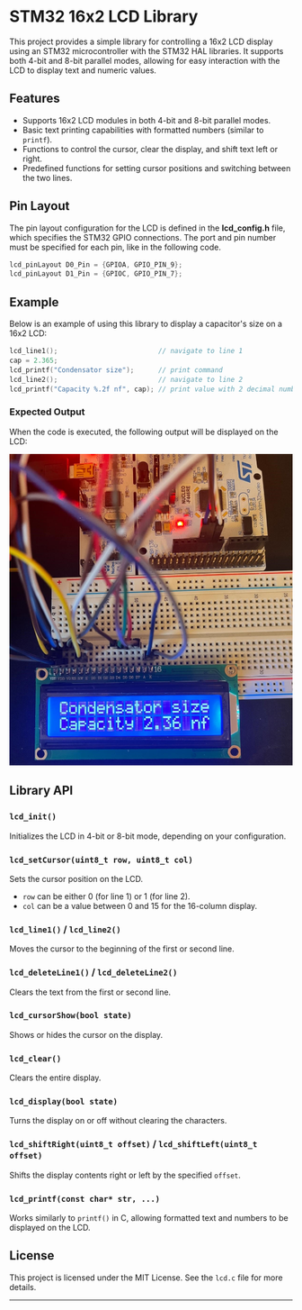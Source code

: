 # STM32 16x2 LCD Library

This project provides a simple library for controlling a 16x2 LCD display using an STM32 microcontroller with the STM32 HAL libraries. It supports both 4-bit and 8-bit parallel modes, allowing for easy interaction with the LCD to display text and numeric values.

## Features

- Supports 16x2 LCD modules in both 4-bit and 8-bit parallel modes.
- Basic text printing capabilities with formatted numbers (similar to `printf`).
- Functions to control the cursor, clear the display, and shift text left or right.
- Predefined functions for setting cursor positions and switching between the two lines.

## Pin Layout

The pin layout configuration for the LCD is defined in the **lcd_config.h** file, which specifies the STM32 GPIO connections. The port and pin number must be specified for each pin, like in the following code.

```c
lcd_pinLayout D0_Pin = {GPIOA, GPIO_PIN_9};
lcd_pinLayout D1_Pin = {GPIOC, GPIO_PIN_7};
```

## Example

Below is an example of using this library to display a capacitor's size on a 16x2 LCD:

```c
lcd_line1();                         // navigate to line 1
cap = 2.365;
lcd_printf("Condensator size");      // print command
lcd_line2();                         // navigate to line 2
lcd_printf("Capacity %.2f nf", cap); // print value with 2 decimal numbers
```

### Expected Output

When the code is executed, the following output will be displayed on the LCD:

![Hardware Setup](./HardwareExample.jpg)

## Library API

### `lcd_init()`

Initializes the LCD in 4-bit or 8-bit mode, depending on your configuration.

### `lcd_setCursor(uint8_t row, uint8_t col)`

Sets the cursor position on the LCD. 

- `row` can be either 0 (for line 1) or 1 (for line 2).
- `col` can be a value between 0 and 15 for the 16-column display.

### `lcd_line1()` / `lcd_line2()`

Moves the cursor to the beginning of the first or second line.

### `lcd_deleteLine1()` / `lcd_deleteLine2()`

Clears the text from the first or second line.

### `lcd_cursorShow(bool state)`

Shows or hides the cursor on the display.

### `lcd_clear()`

Clears the entire display.

### `lcd_display(bool state)`

Turns the display on or off without clearing the characters.

### `lcd_shiftRight(uint8_t offset)` / `lcd_shiftLeft(uint8_t offset)`

Shifts the display contents right or left by the specified `offset`.

### `lcd_printf(const char* str, ...)`

Works similarly to `printf()` in C, allowing formatted text and numbers to be displayed on the LCD.

## License

This project is licensed under the MIT License. See the `lcd.c` file for more details.

---

